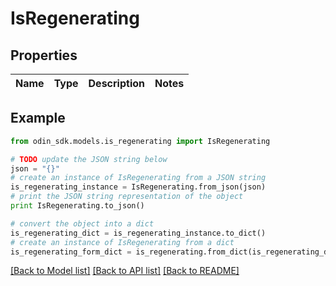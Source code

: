 # IsRegenerating


## Properties

Name | Type | Description | Notes
------------ | ------------- | ------------- | -------------

## Example

```python
from odin_sdk.models.is_regenerating import IsRegenerating

# TODO update the JSON string below
json = "{}"
# create an instance of IsRegenerating from a JSON string
is_regenerating_instance = IsRegenerating.from_json(json)
# print the JSON string representation of the object
print IsRegenerating.to_json()

# convert the object into a dict
is_regenerating_dict = is_regenerating_instance.to_dict()
# create an instance of IsRegenerating from a dict
is_regenerating_form_dict = is_regenerating.from_dict(is_regenerating_dict)
```
[[Back to Model list]](../README.md#documentation-for-models) [[Back to API list]](../README.md#documentation-for-api-endpoints) [[Back to README]](../README.md)


